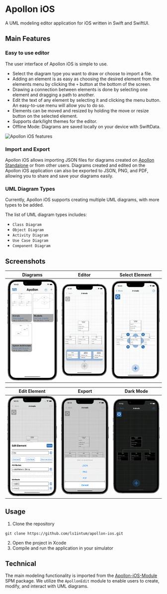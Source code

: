 # Apollon iOS

A UML modeling editor application for iOS written in Swift and SwiftUI.

## Main Features
### Easy to use editor
The user interface of Apollon iOS is simple to use. 
-   Select the diagram type you want to draw or choose to import a file.
-   Adding an element is as easy as choosing the desired element from the elements menu by clicking the `+` button at the bottom of the screen.
-   Drawing a connection between elements is done by selecting one element and dragging a path to another.
-   Edit the text of any element by selecting it and clicking the menu button. An easy-to-use menu will allow you to do so.
-   Elements can be moved and resized by holding the move or resize button on the selected element.
-   Supports dark/light themes for the editor.
-   Offline Mode: Diagrams are saved locally on your device with SwiftData.

<img src="/docs/Apollon-iOS-Demo.gif" alt="Apollon iOS features" width="300"/>

### Import and Export
Apollon iOS allows importing JSON files for diagrams created on [Apollon Standalone](https://apollon.ase.cit.tum.de) or from other users. Diagrams created and edited on the Apollon iOS application can also be exported to JSON, PNG, and PDF, allowing you to share and save your diagrams easily.

### UML Diagram Types
Currently, Apollon iOS supports creating multiple UML diagrams, with more types to be added.

The list of UML diagram types includes:
-   `Class Diagram`
-   `Object Diagram`
-   `Activity Diagram`
-   `Use Case Diagram`
-   `Component Diagram`

## Screenshots
| Diagrams | Editor | Select Element |
|    :---:    |    :---:    |    :---:    |
| <img src="/docs/images/Diagrams-Screenshot.png" width="300"/> | <img src="/docs/images/Editor-Screenshot.png" width="300"/> | <img src="/docs/images/SelectElement-Screenshot.png" width="300"/> |

| Edit Element | Export | Dark Mode |
|    :---:    |    :---:    |    :---:    |
| <img src="/docs/images/EditElement-Screenshot.png" width="300"/> | <img src="/docs/images/Share-Screenshot.png" width="300"/> | <img src="/docs/images/DarkMode-Screenshot.png" width="300"/> |

## Usage
1. Clone the repository
```
git clone https://github.com/ls1intum/apollon-ios.git
```
2. Open the project in Xcode
3. Compile and run the application in your simulator

## Technical
The main modeling functionality is imported from the [Apollon-iOS-Module](https://github.com/ls1intum/apollon-ios-module) SPM package. We utilize the `ApollonEdit` module to enable users to create, modify, and interact with UML diagrams.
